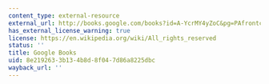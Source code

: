 ```yaml
---
content_type: external-resource
external_url: http://books.google.com/books?id=A-YcrMY4yZoC&pg=PAfrontcover
has_external_license_warning: true
license: https://en.wikipedia.org/wiki/All_rights_reserved
status: ''
title: Google Books
uid: 8e219263-3b13-4b8d-8f04-7d86a8225dbc
wayback_url: ''
---
```

